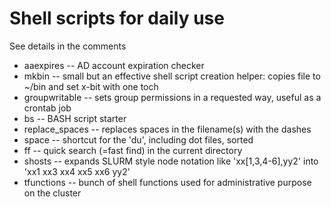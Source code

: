 # Shell scripts for daily use

See details in the comments

* aaexpires -- AD account expiration checker
* mkbin -- small but an effective shell script creation helper: copies file to ~/bin and set x-bit with one toch
* groupwritable -- sets group permissions in a requested way, useful as a crontab job
* bs -- BASH script starter
* replace_spaces -- replaces spaces in the filename(s) with the dashes
* space -- shortcut for the 'du', including dot files, sorted
* ff -- quick search (=fast find) in the current directory
* shosts -- expands SLURM style node notation like 'xx[1,3,4-6],yy2' into 'xx1 xx3 xx4 xx5 xx6 yy2'
* tfunctions -- bunch of shell functions used for administrative purpose on the cluster
